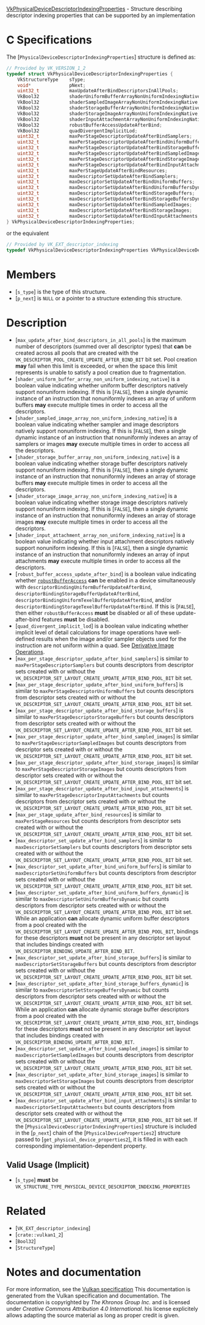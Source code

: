[VkPhysicalDeviceDescriptorIndexingProperties](https://www.khronos.org/registry/vulkan/specs/1.3-extensions/man/html/VkPhysicalDeviceDescriptorIndexingProperties.html) - Structure describing descriptor indexing properties that can be supported by an implementation

# C Specifications
The [`PhysicalDeviceDescriptorIndexingProperties`] structure is defined
as:
```c
// Provided by VK_VERSION_1_2
typedef struct VkPhysicalDeviceDescriptorIndexingProperties {
    VkStructureType    sType;
    void*              pNext;
    uint32_t           maxUpdateAfterBindDescriptorsInAllPools;
    VkBool32           shaderUniformBufferArrayNonUniformIndexingNative;
    VkBool32           shaderSampledImageArrayNonUniformIndexingNative;
    VkBool32           shaderStorageBufferArrayNonUniformIndexingNative;
    VkBool32           shaderStorageImageArrayNonUniformIndexingNative;
    VkBool32           shaderInputAttachmentArrayNonUniformIndexingNative;
    VkBool32           robustBufferAccessUpdateAfterBind;
    VkBool32           quadDivergentImplicitLod;
    uint32_t           maxPerStageDescriptorUpdateAfterBindSamplers;
    uint32_t           maxPerStageDescriptorUpdateAfterBindUniformBuffers;
    uint32_t           maxPerStageDescriptorUpdateAfterBindStorageBuffers;
    uint32_t           maxPerStageDescriptorUpdateAfterBindSampledImages;
    uint32_t           maxPerStageDescriptorUpdateAfterBindStorageImages;
    uint32_t           maxPerStageDescriptorUpdateAfterBindInputAttachments;
    uint32_t           maxPerStageUpdateAfterBindResources;
    uint32_t           maxDescriptorSetUpdateAfterBindSamplers;
    uint32_t           maxDescriptorSetUpdateAfterBindUniformBuffers;
    uint32_t           maxDescriptorSetUpdateAfterBindUniformBuffersDynamic;
    uint32_t           maxDescriptorSetUpdateAfterBindStorageBuffers;
    uint32_t           maxDescriptorSetUpdateAfterBindStorageBuffersDynamic;
    uint32_t           maxDescriptorSetUpdateAfterBindSampledImages;
    uint32_t           maxDescriptorSetUpdateAfterBindStorageImages;
    uint32_t           maxDescriptorSetUpdateAfterBindInputAttachments;
} VkPhysicalDeviceDescriptorIndexingProperties;
```
or the equivalent
```c
// Provided by VK_EXT_descriptor_indexing
typedef VkPhysicalDeviceDescriptorIndexingProperties VkPhysicalDeviceDescriptorIndexingPropertiesEXT;
```

# Members
- [`s_type`] is the type of this structure.
- [`p_next`] is `NULL` or a pointer to a structure extending this structure.

# Description
- [`max_update_after_bind_descriptors_in_all_pools`] is the maximum number of descriptors (summed over all descriptor types) that  **can**  be created across all pools that are created with the `VK_DESCRIPTOR_POOL_CREATE_UPDATE_AFTER_BIND_BIT` bit set. Pool creation  **may**  fail when this limit is exceeded, or when the space this limit represents is unable to satisfy a pool creation due to fragmentation.
- [`shader_uniform_buffer_array_non_uniform_indexing_native`] is a boolean value indicating whether uniform buffer descriptors natively support nonuniform indexing. If this is [`FALSE`], then a single dynamic instance of an instruction that nonuniformly indexes an array of uniform buffers  **may**  execute multiple times in order to access all the descriptors.
- [`shader_sampled_image_array_non_uniform_indexing_native`] is a boolean value indicating whether sampler and image descriptors natively support nonuniform indexing. If this is [`FALSE`], then a single dynamic instance of an instruction that nonuniformly indexes an array of samplers or images  **may**  execute multiple times in order to access all the descriptors.
- [`shader_storage_buffer_array_non_uniform_indexing_native`] is a boolean value indicating whether storage buffer descriptors natively support nonuniform indexing. If this is [`FALSE`], then a single dynamic instance of an instruction that nonuniformly indexes an array of storage buffers  **may**  execute multiple times in order to access all the descriptors.
- [`shader_storage_image_array_non_uniform_indexing_native`] is a boolean value indicating whether storage image descriptors natively support nonuniform indexing. If this is [`FALSE`], then a single dynamic instance of an instruction that nonuniformly indexes an array of storage images  **may**  execute multiple times in order to access all the descriptors.
- [`shader_input_attachment_array_non_uniform_indexing_native`] is a boolean value indicating whether input attachment descriptors natively support nonuniform indexing. If this is [`FALSE`], then a single dynamic instance of an instruction that nonuniformly indexes an array of input attachments  **may**  execute multiple times in order to access all the descriptors.
- [`robust_buffer_access_update_after_bind`] is a boolean value indicating whether [`robustBufferAccess`](https://www.khronos.org/registry/vulkan/specs/1.3-extensions/html/vkspec.html#features-robustBufferAccess) **can**  be enabled in a device simultaneously with `descriptorBindingUniformBufferUpdateAfterBind`, `descriptorBindingStorageBufferUpdateAfterBind`, `descriptorBindingUniformTexelBufferUpdateAfterBind`, and/or `descriptorBindingStorageTexelBufferUpdateAfterBind`. If this is [`FALSE`], then either `robustBufferAccess` **must**  be disabled or all of these update-after-bind features  **must**  be disabled.
- [`quad_divergent_implicit_lod`] is a boolean value indicating whether implicit level of detail calculations for image operations have well-defined results when the image and/or sampler objects used for the instruction are not uniform within a quad. See [Derivative Image Operations](https://www.khronos.org/registry/vulkan/specs/1.3-extensions/html/vkspec.html#textures-derivative-image-operations).
- [`max_per_stage_descriptor_update_after_bind_samplers`] is similar to `maxPerStageDescriptorSamplers` but counts descriptors from descriptor sets created with or without the `VK_DESCRIPTOR_SET_LAYOUT_CREATE_UPDATE_AFTER_BIND_POOL_BIT` bit set.
- [`max_per_stage_descriptor_update_after_bind_uniform_buffers`] is similar to `maxPerStageDescriptorUniformBuffers` but counts descriptors from descriptor sets created with or without the `VK_DESCRIPTOR_SET_LAYOUT_CREATE_UPDATE_AFTER_BIND_POOL_BIT` bit set.
- [`max_per_stage_descriptor_update_after_bind_storage_buffers`] is similar to `maxPerStageDescriptorStorageBuffers` but counts descriptors from descriptor sets created with or without the `VK_DESCRIPTOR_SET_LAYOUT_CREATE_UPDATE_AFTER_BIND_POOL_BIT` bit set.
- [`max_per_stage_descriptor_update_after_bind_sampled_images`] is similar to `maxPerStageDescriptorSampledImages` but counts descriptors from descriptor sets created with or without the `VK_DESCRIPTOR_SET_LAYOUT_CREATE_UPDATE_AFTER_BIND_POOL_BIT` bit set.
- [`max_per_stage_descriptor_update_after_bind_storage_images`] is similar to `maxPerStageDescriptorStorageImages` but counts descriptors from descriptor sets created with or without the `VK_DESCRIPTOR_SET_LAYOUT_CREATE_UPDATE_AFTER_BIND_POOL_BIT` bit set.
- [`max_per_stage_descriptor_update_after_bind_input_attachments`] is similar to `maxPerStageDescriptorInputAttachments` but counts descriptors from descriptor sets created with or without the `VK_DESCRIPTOR_SET_LAYOUT_CREATE_UPDATE_AFTER_BIND_POOL_BIT` bit set.
- [`max_per_stage_update_after_bind_resources`] is similar to `maxPerStageResources` but counts descriptors from descriptor sets created with or without the `VK_DESCRIPTOR_SET_LAYOUT_CREATE_UPDATE_AFTER_BIND_POOL_BIT` bit set.
- [`max_descriptor_set_update_after_bind_samplers`] is similar to `maxDescriptorSetSamplers` but counts descriptors from descriptor sets created with or without the `VK_DESCRIPTOR_SET_LAYOUT_CREATE_UPDATE_AFTER_BIND_POOL_BIT` bit set.
- [`max_descriptor_set_update_after_bind_uniform_buffers`] is similar to `maxDescriptorSetUniformBuffers` but counts descriptors from descriptor sets created with or without the `VK_DESCRIPTOR_SET_LAYOUT_CREATE_UPDATE_AFTER_BIND_POOL_BIT` bit set.
- [`max_descriptor_set_update_after_bind_uniform_buffers_dynamic`] is similar to `maxDescriptorSetUniformBuffersDynamic` but counts descriptors from descriptor sets created with or without the `VK_DESCRIPTOR_SET_LAYOUT_CREATE_UPDATE_AFTER_BIND_POOL_BIT` bit set. While an application  **can**  allocate dynamic uniform buffer descriptors from a pool created with the `VK_DESCRIPTOR_SET_LAYOUT_CREATE_UPDATE_AFTER_BIND_POOL_BIT`, bindings for these descriptors  **must**  not be present in any descriptor set layout that includes bindings created with `VK_DESCRIPTOR_BINDING_UPDATE_AFTER_BIND_BIT`.
- [`max_descriptor_set_update_after_bind_storage_buffers`] is similar to `maxDescriptorSetStorageBuffers` but counts descriptors from descriptor sets created with or without the `VK_DESCRIPTOR_SET_LAYOUT_CREATE_UPDATE_AFTER_BIND_POOL_BIT` bit set.
- [`max_descriptor_set_update_after_bind_storage_buffers_dynamic`] is similar to `maxDescriptorSetStorageBuffersDynamic` but counts descriptors from descriptor sets created with or without the `VK_DESCRIPTOR_SET_LAYOUT_CREATE_UPDATE_AFTER_BIND_POOL_BIT` bit set. While an application  **can**  allocate dynamic storage buffer descriptors from a pool created with the `VK_DESCRIPTOR_SET_LAYOUT_CREATE_UPDATE_AFTER_BIND_POOL_BIT`, bindings for these descriptors  **must**  not be present in any descriptor set layout that includes bindings created with `VK_DESCRIPTOR_BINDING_UPDATE_AFTER_BIND_BIT`.
- [`max_descriptor_set_update_after_bind_sampled_images`] is similar to `maxDescriptorSetSampledImages` but counts descriptors from descriptor sets created with or without the `VK_DESCRIPTOR_SET_LAYOUT_CREATE_UPDATE_AFTER_BIND_POOL_BIT` bit set.
- [`max_descriptor_set_update_after_bind_storage_images`] is similar to `maxDescriptorSetStorageImages` but counts descriptors from descriptor sets created with or without the `VK_DESCRIPTOR_SET_LAYOUT_CREATE_UPDATE_AFTER_BIND_POOL_BIT` bit set.
- [`max_descriptor_set_update_after_bind_input_attachments`] is similar to `maxDescriptorSetInputAttachments` but counts descriptors from descriptor sets created with or without the `VK_DESCRIPTOR_SET_LAYOUT_CREATE_UPDATE_AFTER_BIND_POOL_BIT` bit set.
If the [`PhysicalDeviceDescriptorIndexingProperties`] structure is included in the [`p_next`] chain of the
[`PhysicalDeviceProperties2`] structure passed to
[`get_physical_device_properties2`], it is filled in with each
corresponding implementation-dependent property.
## Valid Usage (Implicit)
-  [`s_type`] **must**  be `VK_STRUCTURE_TYPE_PHYSICAL_DEVICE_DESCRIPTOR_INDEXING_PROPERTIES`

# Related
- [`VK_EXT_descriptor_indexing`]
- [`crate::vulkan1_2`]
- [`Bool32`]
- [`StructureType`]

# Notes and documentation
For more information, see the [Vulkan specification](https://www.khronos.org/registry/vulkan/specs/1.3-extensions/html/vkspec.html)
This documentation is generated from the Vulkan specification and documentation.
The documentation is copyrighted by *The Khronos Group Inc.* and is licensed under *Creative Commons Attribution 4.0 International*.
his license explicitely allows adapting the source material as long as proper credit is given.
        